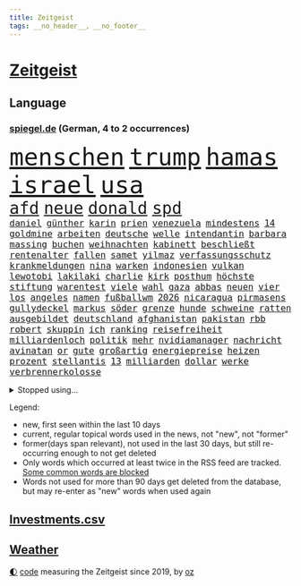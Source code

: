 ```yaml
---
title: Zeitgeist
tags: __no_header__, __no_footer__
---
```


# [Zeitgeist](https://oliz.io/zeitgeist/)

## Language

<h3><a href="https://www.spiegel.de" target="_blank">spiegel.de</a> (German, 4 to 2 occurrences)</h3>
<p style="font-family:monospace">
<span style="font-size:32pt"><a href="news_links.html#menschen" class="current">menschen</a></span>
<span style="font-size:32pt"><a href="news_links.html#trump" class="current">trump</a></span>
<span style="font-size:32pt"><a href="news_links.html#hamas" class="current">hamas</a></span>
<span style="font-size:32pt"><a href="news_links.html#israel" class="current">israel</a></span>
<span style="font-size:32pt"><a href="news_links.html#usa" class="current">usa</a></span>
<br>
<span style="font-size:22pt"><a href="news_links.html#afd" class="current">afd</a></span>
<span style="font-size:22pt"><a href="news_links.html#neue" class="current">neue</a></span>
<span style="font-size:22pt"><a href="news_links.html#donald" class="current">donald</a></span>
<span style="font-size:22pt"><a href="news_links.html#spd" class="current">spd</a></span>
<br>
<span style="font-size:12pt"><a href="news_links.html#daniel" class="current">daniel</a></span>
<span style="font-size:12pt"><a href="news_links.html#günther" class="current">günther</a></span>
<span style="font-size:12pt"><a href="news_links.html#karin" class="current">karin</a></span>
<span style="font-size:12pt"><a href="news_links.html#prien" class="current">prien</a></span>
<span style="font-size:12pt"><a href="news_links.html#venezuela" class="current">venezuela</a></span>
<span style="font-size:12pt"><a href="news_links.html#mindestens" class="current">mindestens</a></span>
<span style="font-size:12pt"><a href="news_links.html#14" class="current">14</a></span>
<span style="font-size:12pt"><a href="news_links.html#goldmine" class="new">goldmine</a></span>
<span style="font-size:12pt"><a href="news_links.html#arbeiten" class="current">arbeiten</a></span>
<span style="font-size:12pt"><a href="news_links.html#deutsche" class="current">deutsche</a></span>
<span style="font-size:12pt"><a href="news_links.html#welle" class="current">welle</a></span>
<span style="font-size:12pt"><a href="news_links.html#intendantin" class="current">intendantin</a></span>
<span style="font-size:12pt"><a href="news_links.html#barbara" class="current">barbara</a></span>
<span style="font-size:12pt"><a href="news_links.html#massing" class="new">massing</a></span>
<span style="font-size:12pt"><a href="news_links.html#buchen" class="current">buchen</a></span>
<span style="font-size:12pt"><a href="news_links.html#weihnachten" class="current">weihnachten</a></span>
<span style="font-size:12pt"><a href="news_links.html#kabinett" class="current">kabinett</a></span>
<span style="font-size:12pt"><a href="news_links.html#beschließt" class="current">beschließt</a></span>
<span style="font-size:12pt"><a href="news_links.html#rentenalter" class="current">rentenalter</a></span>
<span style="font-size:12pt"><a href="news_links.html#fallen" class="current">fallen</a></span>
<span style="font-size:12pt"><a href="news_links.html#samet" class="new">samet</a></span>
<span style="font-size:12pt"><a href="news_links.html#yilmaz" class="new">yilmaz</a></span>
<span style="font-size:12pt"><a href="news_links.html#verfassungsschutz" class="current">verfassungsschutz</a></span>
<span style="font-size:12pt"><a href="news_links.html#krankmeldungen" class="current">krankmeldungen</a></span>
<span style="font-size:12pt"><a href="news_links.html#nina" class="current">nina</a></span>
<span style="font-size:12pt"><a href="news_links.html#warken" class="current">warken</a></span>
<span style="font-size:12pt"><a href="news_links.html#indonesien" class="current">indonesien</a></span>
<span style="font-size:12pt"><a href="news_links.html#vulkan" class="current">vulkan</a></span>
<span style="font-size:12pt"><a href="news_links.html#lewotobi" class="current">lewotobi</a></span>
<span style="font-size:12pt"><a href="news_links.html#lakilaki" class="current">lakilaki</a></span>
<span style="font-size:12pt"><a href="news_links.html#charlie" class="current">charlie</a></span>
<span style="font-size:12pt"><a href="news_links.html#kirk" class="current">kirk</a></span>
<span style="font-size:12pt"><a href="news_links.html#posthum" class="current">posthum</a></span>
<span style="font-size:12pt"><a href="news_links.html#höchste" class="current">höchste</a></span>
<span style="font-size:12pt"><a href="news_links.html#stiftung" class="current">stiftung</a></span>
<span style="font-size:12pt"><a href="news_links.html#warentest" class="current">warentest</a></span>
<span style="font-size:12pt"><a href="news_links.html#viele" class="current">viele</a></span>
<span style="font-size:12pt"><a href="news_links.html#wahl" class="current">wahl</a></span>
<span style="font-size:12pt"><a href="news_links.html#gaza" class="current">gaza</a></span>
<span style="font-size:12pt"><a href="news_links.html#abbas" class="current">abbas</a></span>
<span style="font-size:12pt"><a href="news_links.html#neuen" class="current">neuen</a></span>
<span style="font-size:12pt"><a href="news_links.html#vier" class="current">vier</a></span>
<span style="font-size:12pt"><a href="news_links.html#los" class="current">los</a></span>
<span style="font-size:12pt"><a href="news_links.html#angeles" class="current">angeles</a></span>
<span style="font-size:12pt"><a href="news_links.html#namen" class="current">namen</a></span>
<span style="font-size:12pt"><a href="news_links.html#fußballwm" class="current">fußballwm</a></span>
<span style="font-size:12pt"><a href="news_links.html#2026" class="current">2026</a></span>
<span style="font-size:12pt"><a href="news_links.html#nicaragua" class="new">nicaragua</a></span>
<span style="font-size:12pt"><a href="news_links.html#pirmasens" class="current">pirmasens</a></span>
<span style="font-size:12pt"><a href="news_links.html#gullydeckel" class="current">gullydeckel</a></span>
<span style="font-size:12pt"><a href="news_links.html#markus" class="current">markus</a></span>
<span style="font-size:12pt"><a href="news_links.html#söder" class="current">söder</a></span>
<span style="font-size:12pt"><a href="news_links.html#grenze" class="current">grenze</a></span>
<span style="font-size:12pt"><a href="news_links.html#hunde" class="current">hunde</a></span>
<span style="font-size:12pt"><a href="news_links.html#schweine" class="current">schweine</a></span>
<span style="font-size:12pt"><a href="news_links.html#ratten" class="current">ratten</a></span>
<span style="font-size:12pt"><a href="news_links.html#ausgebildet" class="current">ausgebildet</a></span>
<span style="font-size:12pt"><a href="news_links.html#deutschland" class="current">deutschland</a></span>
<span style="font-size:12pt"><a href="news_links.html#afghanistan" class="current">afghanistan</a></span>
<span style="font-size:12pt"><a href="news_links.html#pakistan" class="current">pakistan</a></span>
<span style="font-size:12pt"><a href="news_links.html#rbb" class="current">rbb</a></span>
<span style="font-size:12pt"><a href="news_links.html#robert" class="current">robert</a></span>
<span style="font-size:12pt"><a href="news_links.html#skuppin" class="new">skuppin</a></span>
<span style="font-size:12pt"><a href="news_links.html#ich" class="current">ich</a></span>
<span style="font-size:12pt"><a href="news_links.html#ranking" class="current">ranking</a></span>
<span style="font-size:12pt"><a href="news_links.html#reisefreiheit" class="new">reisefreiheit</a></span>
<span style="font-size:12pt"><a href="news_links.html#milliardenloch" class="current">milliardenloch</a></span>
<span style="font-size:12pt"><a href="news_links.html#politik" class="current">politik</a></span>
<span style="font-size:12pt"><a href="news_links.html#mehr" class="current">mehr</a></span>
<span style="font-size:12pt"><a href="news_links.html#nvidiamanager" class="new">nvidiamanager</a></span>
<span style="font-size:12pt"><a href="news_links.html#nachricht" class="current">nachricht</a></span>
<span style="font-size:12pt"><a href="news_links.html#avinatan" class="new">avinatan</a></span>
<span style="font-size:12pt"><a href="news_links.html#or" class="new">or</a></span>
<span style="font-size:12pt"><a href="news_links.html#gute" class="current">gute</a></span>
<span style="font-size:12pt"><a href="news_links.html#großartig" class="current">großartig</a></span>
<span style="font-size:12pt"><a href="news_links.html#energiepreise" class="current">energiepreise</a></span>
<span style="font-size:12pt"><a href="news_links.html#heizen" class="new">heizen</a></span>
<span style="font-size:12pt"><a href="news_links.html#prozent" class="current">prozent</a></span>
<span style="font-size:12pt"><a href="news_links.html#stellantis" class="current">stellantis</a></span>
<span style="font-size:12pt"><a href="news_links.html#13" class="current">13</a></span>
<span style="font-size:12pt"><a href="news_links.html#milliarden" class="current">milliarden</a></span>
<span style="font-size:12pt"><a href="news_links.html#dollar" class="current">dollar</a></span>
<span style="font-size:12pt"><a href="news_links.html#werke" class="current">werke</a></span>
<span style="font-size:12pt"><a href="news_links.html#verbrennerkolosse" class="new">verbrennerkolosse</a></span>
</p>
<details>
<summary>Stopped using...</summary>
<p class="former" style="font-size:12pt">
2020(1820) draußen(1819) diskussion(1818) nationalspieler(1818) punkte(1818) taten(1818) tor(1818) feierte(1817) kennt(1817) wechseln(1817) weltweiten(1817) bemüht(1816) leer(1816) parteichef(1816) tom(1816) verschiedene(1816) aufklärung(1815) bereich(1815) bewegung(1815) ebenfalls(1815) italiens(1815) schlechten(1815) teilnehmer(1815) debüt(1814) florida(1814) gesundheitsminister(1814) hieß(1814) niederlanden(1814) präsidentschaftswahl(1814) prüfung(1814) wut(1814) amsterdam(1813) coronapandemie(1813) gereist(1813) geschickt(1813) helfer(1813) anspruch(1812) bruder(1812) sexueller(1812) and(1811) danach(1811) lindner(1811) ländern(1811) thailand(1811) vorher(1811) ziemlich(1811) 6(1810) abgesagt(1810) aufnahmen(1810) queen(1810) jüngeren(1809) landen(1809) erhielt(1808) hotel(1808) nahm(1808) abstimmen(1807) befreit(1807) bezahlt(1807) brasilien(1807) engagement(1807) richtig(1807) abgehört(1806) babys(1806) gebiet(1806) san(1806) beinahe(1805) habeck(1805) verheerenden(1805) förderung(1804) halbfinale(1804) eigentümer(1803) geldstrafe(1803) rassistischen(1803) tausenden(1803) verteidigungsministerium(1803) brite(1802) erkrankt(1802) illegal(1801) polnische(1800) siegen(1800) volksrepublik(1800) kevin(1799) 11(1798) enge(1797) königin(1797) lkw(1797) todesopfer(1795) achten(1793) spenden(1792) öffentliche(1792) münster(1791) projekte(1791) begriff(1790) rechtzeitig(1790) kokain(1789) cduchef(1788) wusste(1788) spitzenreiter(1787) syrer(1786) möglichkeiten(1782) kräfte(1781) gefühl(1780) dutzend(1776) fehlende(1775) unterdessen(1775) zeigten(1775) liberalen(1772) bewegt(1769) lehrkräfte(1765) entspannt(1764) hitler(1751) aktionen(1750) zusätzliche(1747) panzer(1684) serbien(1570) anführer(1559) zerstörte(1551) tour(1532) diebe(1482) ampel(1481) verletzten(1481) verbündeten(1477) irritiert(1471) radikalen(1463) schulden(1460) spezielle(1444) loch(1390) invasion(1389) verkündete(1358) aufhören(1319) samt(1313) triumphiert(1310) gelöst(1301) eingetroffen(1291) indem(1266) ehrt(1235) konzerte(1234) israelis(1231) sinne(1220) sylt(1220) stärksten(1210) profi(1199) thüringens(1193) baum(1189) genauer(1185) 16jähriger(1182) dach(1165) effekt(1158) giorgia(1144) lebenslange(1133) tagelang(1125) vaters(1100) irland(1097) kollege(1097) angreifen(1091) asyl(1085) parolen(1082) pakete(1078) todesstrafe(1066) kommentiert(1033) ähnliche(1011) day(998) stil(943) optionen(926) beides(913) bar(895) zoll(871) küche(870) gelernt(868) 9(859) steve(821) spdchef(802) desaster(800) geflohen(794) anzeige(769) verfolgte(739) fehlte(732) sportlich(730) 22jährige(720) wütend(713) handball(709) demonstration(699) dokument(691) positioniert(689) künftige(685) bundestagswahl(658) usdemokraten(654) mögen(629) seoul(623) schritten(621) pazifik(616) beantragt(611) rettete(603) sophie(602) zweieinhalb(599) stellung(598) nationalsozialismus(588) verbotene(588) klärt(582) fragte(581) historisch(581) anfeindungen(575) jenseits(574) kaputt(562) boxen(561) f(558) kürze(557) dominanz(554) kriegsführung(554) strafzölle(550) auswärtigen(546) wirklichkeit(544) ernannt(542) bekannter(541) polizistin(526) flog(525) beeindruckt(520) parkplatz(512) 28jährige(509) erdgas(509) wandel(508) films(502) begeisterung(500) ausbreitung(497) stehe(489) kennedy(485) klimawandels(482) polizeigewalt(477) fitness(473) smith(473) atem(467) zeitplan(463) gefangen(459) situationen(456) verfügbar(450) sichtbar(448) wahrscheinlicher(446) strenge(444) rico(441) kandidieren(439) entgehen(438) indiens(437) enger(433) pennsylvania(431) lockt(429) öffentlicher(428) geurteilt(426) yoga(422) einigkeit(414) sechsten(414) klappen(413) mittag(412) lautet(411) belege(410) verhängen(408) arnold(405) gefangenen(405) georgia(404) ceo(401) echt(391) container(390) gebraucht(383) jannik(383) sinner(383) ausweitung(382) design(382) mitarbeiterinnen(382) winkt(382) kleinkind(379) versteckte(379) liam(377) grundsätzlich(375) missgeschick(373) braunschweig(372) geringe(372) prominenter(371) verdiente(367) günstigen(366) indigene(364) zählen(364) ausgehen(360) voraussichtlich(356) generationen(355) weltmeisterschaft(349) französischer(348) aussterben(347) bedrohte(346) göttingen(341) einwanderer(337) euch(337) überschattet(333) fatal(332) 8(331) rüstungsindustrie(331) soziologe(331) chinesischer(330) durchsuchungen(330) armin(329) gerhard(329) kommissar(329) atomwaffen(328) spielerin(323) black(319) milliardenhöhe(318) finanzieren(313) puerto(311) angemeldet(310) bruttoinlandsprodukt(310) herzog(310) möchten(310) antritt(309) verurteilen(309) nutzung(308) neuesten(304) bangt(303) fantasie(301) preisverleihung(301) kassen(300) millionenhöhe(299) leiten(296) leichte(295) befragung(294) nachgewiesen(293) alleingang(292) usgesundheitsminister(292) löwe(291) akuter(290) jair(289) fortsetzen(288) sprüche(288) strich(287) engen(285) bali(284) graf(283) ratschläge(283) weite(281) jonas(280) dokumentiert(277) rückte(274) staunen(274) demonstrierten(273) heide(273) antonio(271) bayrou(270) françois(270) halbinsel(270) verpflichten(270) kichatbot(268) vergiftet(268) vorsorge(268) charité(264) veränderung(264) atomkraft(263) feuerwehrleute(261) gläubigen(260) urheber(260) demenz(259) mund(259) fließt(258) luka(258) attackierten(257) radprofi(257) predigt(256) unbekannt(256) frost(254) halt(254) achtelfinale(253) versetzt(253) tunesien(252) gekostet(250) beauftragt(249) kyjiws(248) szenario(248) usamerikanerin(246) geständnis(245) blue(244) istanbuler(242) senioren(240) tausender(240) linkenpolitiker(238) pekings(237) atomprogramm(236) tanzt(234) schwestern(231) versetzen(231) vize(229) zollkrieg(229) aufbauen(227) belohnung(227) dankt(226) istanbuls(224) agiert(223) rüdiger(223) biopic(221) lübeck(220) utah(220) solingen(219) verbrachte(218) klettern(216) schießerei(216) wale(216) rechtfertigt(215) ingebrigtsen(212) kippte(211) brown(209) pech(209) professorin(208) schlimme(207) debütalbum(206) swinton(206) tilda(206) überträgt(205) entschlossenheit(204) henning(204) lahav(204) startklarnewsletter(203) diplomat(202) kanadier(201) karrierecoach(201) übergewicht(201) inter(200) erholt(199) einzelfall(198) ärztin(198) ungerecht(197) alligator(196) charterflug(195) 1975(194) behindern(194) carlo(194) schlucken(193) widersprechen(191) brasiliens(190) führenden(190) männlich(190) denkmal(188) long(185) tragische(185) extremistische(183) ai(182) ausweisung(181) disqualifiziert(181) heming(181) rückendeckung(181) dörfern(180) erfand(180) szenarien(179) zittert(179) fußballnationalmannschaft(178) champion(176) einstimmig(176) saßen(176) journalismus(175) dröge(174) katharina(174) diamanten(172) überstunden(172) bolsonaro(170) stationiert(169) überragende(169) bahnfahren(168) höherer(168) josephine(168) trennungen(168) dringt(167) leif(167) elite(166) fußballwmqualifikation(166) ochsenknecht(166) angefacht(165) bestellt(165) männlichkeit(165) schwedischer(165) ertappt(164) hagel(164) kampfansage(164) kultusminister(164) reaktiviert(164) evakuieren(163) irritationen(163) koalitionsvertrag(163) weggefährten(163) völkerrechtler(160) festgesetzt(159) jusochef(159) türmer(159) verschiebung(159) assadregime(158) thompson(158) bildungsministerium(157) zerlegen(155) akkus(154) sensation(154) umstrittener(154) vorgenommen(154) donezk(153) recherchiert(153) feiertage(152) flüchtig(152) olivia(152) attentäter(151) finanzmärkten(151) vollstreckt(151) weicht(151) abgaben(150) platzt(150) reisenden(150) stefanie(150) verzweifelte(150) christlichen(149) residenz(149) sony(149) verpflichtung(149) zittern(148) beschränkt(147) elizabeth(147) gladbach(147) jusos(146) spezialkräfte(146) durchfall(145) gerichtshofs(145) hochhaus(144) jonathan(144) südtirol(143) botox(141) kaisers(141) überzeugte(141) unverantwortlich(140) 30jährigen(139) filmstar(139) lukas(139) nachfolgers(139) sozialstaat(139) videoaufnahmen(139) frühzeitig(138) zeremonie(138) diplomaten(137) martialische(137) postings(137) stuft(137) dankeschön(136) emfinale(136) höchstem(136) beckenbauer(135) jamie(135) ablösung(133) bundesbürger(133) gepflegt(133) jette(131) nietzard(131) stufen(131) pubertät(130) österreicher(129) andy(128) unionsfraktionschef(128) einschätzung(127) etappe(127) langjähriger(126) lokalen(126) zuflucht(126) afdverbot(125) flaute(125) verstopft(125) geiselvideo(124) inszenieren(124) leverkusener(124) prescht(124) pride(124) schnappte(124) entwurf(123) ausgetreten(122) medizinischer(122) verbrannt(122) entkommen(121) silva(121) klimaziel(120) versäumnisse(120) finnland(119) jack(119) massen(119) ministers(119) pianist(119) ralf(119) rotes(118) araghchi(117) gesamtsieg(117) hits(117) afdverbotsverfahren(116) curtis(116) zuschlag(116) angegeben(115) arbeitszeit(115) ausdrücklich(115) bester(115) brexit(115) costar(115) schrittweise(115) trauern(115) 2001(114) etappensieg(114) grünenfraktionschefin(114) härtetest(114) ideal(114) oberstes(114) zeitraum(114) wissenschaftlicher(113) brennt(112) erfinder(112) stießen(112) wunderkind(112) afdabgeordneten(111) anderson(111) abholzung(110) gewehrt(110) klimafreundlich(110) königs(110) prävention(110) unterstützte(110) foster(109) bonität(108) euklimaziel(108) finanzieller(108) lammy(108) undenkbar(108) untersuchen(108) bremens(107) führer(107) diabetes(106) hassan(106) krönt(106) niedergang(106) überziehen(106) bundestagsabgeordnete(105) geschleudert(105) intensivstation(105) naturkatastrophen(105) neurowissenschaftler(105) topmanager(105) 1300(104) schwulen(104) nbastar(103) trikots(103) verbliebene(103) kunstwerk(102) oberdorf(102) kurzen(101) aryna(100) coronazeit(100) evakuierung(100) jungtier(100) sabalenka(100) vorwiegend(100) erpressung(99) erträglichen(99) abwehrkampf(98) boxer(98) feuerte(98) kompetenzen(98) salzburger(98) surfer(98) weitverbreitet(98) 1980(97) austreten(97) engagiert(97) unterhalt(97) örtlichen(97) schwarzenegger(96) universum(96) exagent(95) grunde(95) kalt(95) substanz(95) erhebung(94) mindestalter(94) ozeane(94) riesig(94) sichtbaren(94) saisonauftakt(93) mitgliedstaaten(92) monatlich(92) ausstatten(91) beach(91) eiltempo(91) kolumbien(91) militärputsch(91) ticketverkauf(91) verschlechterung(91) brennende(90) quadratmeter(90) 18jähriger(89) alstom(89) bardem(89) egos(89) musical(89) nationalcoach(89) tuchels(89) vertrauensfrage(89) 73(88) assistentin(88) militäreinsatz(88) turniers(88) utahs(88) amokläufer(87) icebeamte(87) jupiter(87) jülich(87) schnellster(87) supercomputer(87) umplanen(87) iaeachef(86) newsblog(86) toptalent(86) fluggesellschaft(85) heikler(85) klimaanlage(85) knöpfe(85) kontraproduktiv(85) mantra(85) millionenschweren(85) tennisstar(85) angelegten(84) ausgeflogen(84) belém(84) beteuert(84) bevorzugt(84) infektionen(84) sichtbarkeit(84) usverteidigungsministerium(84) zurückgeworfen(84) befeuern(83) belarussische(83) bezahlung(83) decken(83) greifswald(83) lukaschenko(83) staatskrise(83) zurückgreifen(83) bauten(82) existenzielle(82) identifikation(82) rauchschwaden(82) steuersenkungen(82) verdienste(82) angeprangert(81) gegenstimmen(81) staatsvermögen(81) waisenhäusern(81) ärgern(81) 43jähriger(80) assadregimes(80) erdöl(80) verlags(80) verlorenen(80) agrarminister(79) atombehörde(79) bahnstrecken(79) bauernverband(79) britney(79) maskenbeschaffung(79) rainer(79) spears(79) stücke(79) zurückbringen(79) zypern(79) aaron(78) jimi(78) alois(77) begegnungen(77) carter(77) hotelrechnung(77) pamela(77) simpel(77) unbezahlter(77) unerfreuliche(77) arbeitsministerium(76) fremder(76) kalter(76) kontern(76) mobilisiert(76) zwölfmal(76) 180(75) flaschen(75) jogger(75) norman(75) ratingagentur(75) stararchitekt(75) f35(74) giulia(74) kindererziehung(74) netzphänomen(74) prozessauftakt(74) behaupten(73) beschränkungen(73) billion(73) dates(73) gescherzt(73) klangqualität(73) kombinieren(73) milliardenbewertung(73) rekordnationalspieler(73) arbeitern(72) eingespart(72) intime(72) these(72) verbreitung(72) wünschte(72) zerpflückt(72) medizinisch(71) sommerferien(71) ubahnen(71) bremerhaven(70) buffalo(70) bundesdeutschen(70) defekts(70) ecstasy(70) lachgas(70) aufschlag(69) bundesverdienstkreuz(69) freundeskreis(69) granaten(69) kette(69) relativieren(69) donau(68) eisverkäufer(68) englischer(68) erdoğans(68) hessische(68) niedrig(68) plädieren(68) psychologe(68) seziert(68) sortieren(68) zusetzt(68) 52(67) absatzzahlen(67) asylanträge(67) engsten(67) entzünden(67) finalistin(67) hauchdünner(67) vingegaard(67) überhöhte(67) abhängen(66) diagnostik(66) echtes(66) freifahrtschein(66) konzentrationslager(66) landstraße(66) lettland(66) emviertelfinale(65) grossi(65) hamburghannover(65) kameramann(65) podest(65) kommissionschefin(64) koordinieren(64) meisterin(64) nackten(64) schwarz(64) vorschlagen(64) dress(63) grobe(63) senkrecht(63) sprint(63) abgewählt(62) arbeiterinnen(62) auvisio(62) headsets(62) huthimilizen(62) jbl(62) kreuzfahrtschiffen(62) shokz(62) thw(62) wasserdichte(62) wasserfesten(62) wittern(62) aufgespürt(61) bundesschülerkonferenz(61) entschädigungen(61) schicksalsschlag(61) südkalifornien(61) beworbenen(60) naturschützer(60) verbucht(60) überlastet(60) antike(59) blasel(59) illegales(59) juristischen(59) stier(59) unterhaltungskünstler(59) weltordnung(59) 22jähriger(58) altersarmut(58) erschöpfung(58) mtv(58) mächtig(58) ostküste(58) cybergrooming(57) eigenem(57) federal(57) gazademo(57) grandslamtitel(57) institut(57) reserve(57) total(57) trainerinnen(57) ursprünglich(57) aussteigen(56) einwanderung(56) kletterin(56) völkermords(56) demonstrant(55) fernhalten(55) filmgeschäft(55) hoffnungsträger(55) professor(55) blenden(54) dauerstreit(54) gemini(54) gross(54) kante(54) tagelangen(54) g20(53) spannendsten(53) wiegeln(53) abgelaufen(52) defekte(52) emhalbfinale(52) evan(52) geahndet(52) immobilienkredit(52) mitverantwortlich(52) südkoreanische(52) entwendeten(51) unsportlichkeit(51) versöhner(51) aktivistengruppe(50) bosbach(50) distanzierte(50) dominoeffekt(50) g20gipfel(50) gefährt(50) huhn(50) ishiba(50) kreuzfahrtschiffe(50) locker(50) merkte(50) schippe(50) shigeru(50) wasserschutzpolizei(50) anrichtet(49) drohe(49) drängte(49) formen(49) klappte(49) musikfestival(49) oscargewinner(49) rechthaber(49) rezeptsammlungen(49) urlaubsinsel(49) eingeweiht(48) höherem(48) israelisches(48) lehrstück(48) rechtsextremist(48) romantik(48) spremberg(48) stimmzettel(48) vereinsgeschichte(48) instagramposts(47) institutionen(47) kasernen(47) rundfahrt(47) bejubeln(46) cocacola(46) klubgeschichte(46) militärhilfen(46) mondbasis(46) mordserie(46) prokopfverschuldung(46) protestierten(46) sozialstaats(46) treibhausgasen(46) verunreinigung(46) veröffentlichten(46) überschätzt(46) 2200(45) abwahl(45) amokfahrt(45) gestrandete(45) hassen(45) inhaltlichen(45) stein(45) umweltschutzbehörde(45) verlangte(44) beharren(43) beseitigen(43) einstand(43) frischer(43) fünfmal(43) tvsender(43) usermittler(43) ersatzzug(42) glaubte(42) golfen(42) malaika(42) mihambo(42) nacktbilder(42) türsteher(42) verzehr(42) weitspringerin(42) fragwürdiger(41) gesprächsbedarf(41) grenzenlose(41) kommunalwahlkampf(41) litauens(41) nrwinnenminister(41) reul(41) sonnige(41) sperrt(41) teilnehmern(41) anschließen(40) geschlechter(40) holy(40) partikel(40) reaktionäre(40) abbringen(39) atomkrieg(39) ausbleibenden(39) chefstatistikerin(39) heathrow(39) neeson(39) usarbeitsmarkt(39) exbotschafter(38) leichtathletinnen(38) sprinterin(38) veteranen(38) apotheker(37) beben(37) besonderes(37) bundesverfassungsrichterin(37) frauenkörper(37) größerer(37) liebling(37) schubser(37) streamingdienste(37) unoklimakonferenz(37) victor(37) afdpolitikers(36) einnahme(36) erwiesen(36) gottes(36) lebendes(36) monheim(36) personalabbau(36) strukturellen(36) bestreiten(35) ewige(35) gefreut(35) lohn(35) rind(35) rüstungsexporte(35) stadtfest(35) verzehren(35) dünnen(34) klagemauer(34) konfrontation(34) mitteilung(34) universitätsklinikum(34) cdulandeschef(33) streiken(33) triumphale(33) fahrerlaubnis(32) familienleben(32) kreuzen(32) milliardenklage(32) redaktionen(32) sinniert(32) wölfe(32) zusammenkommen(32) eubeitritt(31) geoengineering(31) insolvenzen(31) sicherstellen(31) besiegte(30) bezirksbürgermeister(30) cop30(30) kalabrien(30) plastik(30) pose(30) rächen(30) unterbrechung(30) unterstützten(30) hanks(29) köster(29) neubaustrecke(29) nostalgie(29) auflaufen(28) daylewis(28) felssturz(28) gefängnissen(28) terence(28) wissenschaftlern(28) bildet(27) spontane(27) unterseekabel(27) zukünftigen(27) anzubieten(26) aufsteiger(26) bakterien(26) leitungswasser(26) spielpläne(26) topklubs(26) tyson(26) umkämpften(26) angestrebte(25) aspekte(25) brodelt(25) expertin(25) mexikanische(25) minderheit(25) unterbricht(25) verdreifacht(25) erwähnt(24) filmfestival(24) konrad(24) meier(24) projekts(24) zueinander(24) großdemo(23) konkreten(23) lausanne(23) modehaus(23) niveau(23) geheuer(22) geschichtsschreibung(22) katars(22) 81jährige(21) asthma(21) boxring(21) dichter(21) führerscheine(21) gomringer(21) heimatstadt(21) lyrik(21) startelfdebüt(21) zahllose(21) basketballnationalmannschaft(20) bescheid(20) druschbapipeline(20) einbringt(20) entgegensetzen(20) garantien(20) menden(20) prägten(20) account(19) aufträge(19) award(19) jean(19) offene(19) usbehörden(19) wappentier(19) ökonomin(19) atomkraftwerks(18) autobahnstück(18) hodgson(18) krankheitsfall(18) skurrilen(18) supertramp(18) änderte(18) ehrlich(17) exprofi(17) staatsanwalt(17) usnotenbankerin(17) crashs(16) gadgets(16) negativen(16) regenwald(16) theo(16) usfabrik(16) anteile(15) brandstifter(15) entertainer(15) entführer(15) höchststrafe(15) juristischer(15) krankgeschrieben(15) landesweiten(15) pumpt(15) radteam(15) soziales(15) verstöße(15) düsteren(14) erteilt(14) hunden(14) komponisten(14) verstörende(14) arena(13) ehec(13) rand(13) umstellung(13) verschmutzung(13) verwechslung(13) befinde(12) davis(12) dumme(12) hagelte(12) lebenslang(12) schutzes(12) wegner(12) attack(11) aufbewahrt(11) deutschfranzösischen(11) erfassen(11) fahnden(11) fiktive(11) fremde(11) gezielten(11) grenzwerte(11) großmeister(11) schlittert(11)
</p>
</details>
<p>Legend:
<ul>
<li><span class="new">new</span>, first seen within the last 10 days</li>
<li><span class="current">current</span>, regular topical words used in the news, not "new", not "former"</li>
<li><span class="former">former(days span relevant)</span>, not used in the last 30 days, but still re-occurring enough to not get deleted</li>
<li>Only words which occurred at least twice in the RSS feed are tracked. <a href="language/filters.py">Some common words are blocked</a></li>
<li>Words not used for more than 90 days get deleted from the database, but may re-enter as "new" words when used again</li>
</ul>
</p>

## [Investments](investments.html)[.csv](investments.csv)

## [Weather](weather.html)

<footer>
<a href="javascript:toggleTheme()" class="nav">🌓</a>
<a href="https://github.com/ooz/zeitgeist">code</a> measuring the Zeitgeist since 2019, by <a href="https://oliz.io">oz</a>
</footer>
